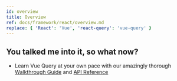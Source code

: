 ```yaml
---
id: overview
title: Overview
ref: docs/framework/react/overview.md
replace: { 'React': 'Vue', 'react-query': 'vue-query' }
---
```


[//]: # 'Example'
[//]: # 'Example'
[//]: # 'Materials'

## You talked me into it, so what now?

- Learn Vue Query at your own pace with our amazingly thorough [Walkthrough Guide](../installation) and [API Reference](../reference/useQuery)

[//]: # 'Materials'
